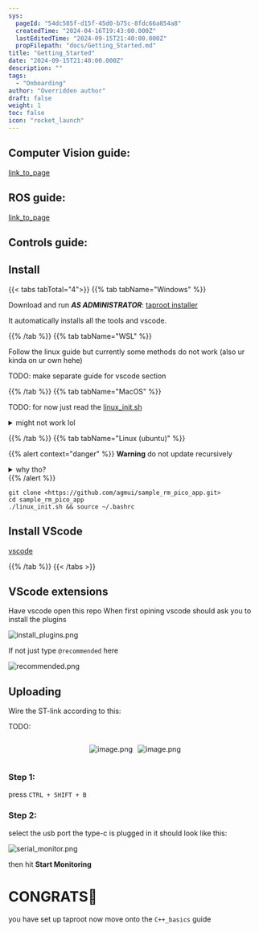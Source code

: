 ```yaml
---
sys:
  pageId: "54dc585f-d15f-45d0-b75c-8fdc66a854a8"
  createdTime: "2024-04-16T19:43:00.000Z"
  lastEditedTime: "2024-09-15T21:40:00.000Z"
  propFilepath: "docs/Getting_Started.md"
title: "Getting_Started"
date: "2024-09-15T21:40:00.000Z"
description: ""
tags:
  - "Onboarding"
author: "Overridden author"
draft: false
weight: 1
toc: false
icon: "rocket_launch"
---
```


## Computer Vision guide:

[link_to_page](86d45bc0-388b-4d26-8848-44f255f73d0e)

## ROS guide:

[link_to_page](3c76c1de-ec8f-46d6-8b0a-294005edc2d5)

## Controls guide:

## Install

{{< tabs tabTotal="4">}}
{{% tab tabName="Windows" %}}

Download and run _**AS ADMINISTRATOR**_: [taproot installer](https://github.com/Thornbots/TeachingFreshies/releases/tag/1.0)

It automatically installs all the tools and vscode.

{{% /tab %}}
{{% tab tabName="WSL" %}}

Follow the linux guide but currently some methods do not work (also ur kinda on ur own hehe)

TODO: make separate guide for vscode section

{{% /tab %}}
{{% tab tabName="MacOS" %}}

TODO: for now just read the [linux_init.sh](https://github.com/agmui/sample_rm_pico_app/blob/main/linux_init.sh)

<details>
<summary>might not work lol</summary>

`brew install libusb pkg-config`

Next install: [vscode](https://code.visualstudio.com/Download)

</details>

{{% /tab %}}
{{% tab tabName="Linux (ubuntu)" %}}

{{% alert context="danger" %}}
**Warning** do not update recursively
<details>
<summary>why tho?</summary>
There are some submodules that may go on for a while (like tinyusb) and I highly
recommend you don't need to get them.
If you want to see what submodules I update just look in `linux_init.sh`
</details>
{{% /alert %}}

```shell
git clone <https://github.com/agmui/sample_rm_pico_app.git>
cd sample_rm_pico_app
./linux_init.sh && source ~/.bashrc
```

## Install VScode

[vscode](https://code.visualstudio.com/Download)

{{% /tab %}}
{{< /tabs >}}

## VScode extensions

Have vscode open this repo
When first opining vscode should ask you to install the plugins

![install_plugins.png](https://prod-files-secure.s3.us-west-2.amazonaws.com/d518164a-d88e-44d1-a4ee-3adb3bd8bce0/89bd30f0-1825-4e77-867b-0a41ce370880/install_plugins.png?X-Amz-Algorithm=AWS4-HMAC-SHA256&X-Amz-Content-Sha256=UNSIGNED-PAYLOAD&X-Amz-Credential=ASIAZI2LB466V4UHLAKK%2F20250317%2Fus-west-2%2Fs3%2Faws4_request&X-Amz-Date=20250317T210715Z&X-Amz-Expires=3600&X-Amz-Security-Token=IQoJb3JpZ2luX2VjEPT%2F%2F%2F%2F%2F%2F%2F%2F%2F%2FwEaCXVzLXdlc3QtMiJHMEUCIQCTWDJpzV%2BWgtDe6XOTV%2F23UKv%2F3dxlAiin3s4q9z29%2BwIgODMfkLI0uX9E3W0wstsDoqbrrx2Lsh9ILLoAgugokwIq%2FwMITRAAGgw2Mzc0MjMxODM4MDUiDHYGG0%2FSum4GlQ91sircA7F8cm6oGsX5vXXWDAVbUcHQslDz3tCbCMK9opSqdD9ejZBxbpQyqIh%2FvbpeSagwbl22rIA71Zjz99WDIMbs9X0udcBEqUSoY5No1OgUCujt1zOhSRK8a5Wp4cwsF1hTFycP%2BzYSF7PN2dtUDEXi2gTffoYHatG8xu5RVwiO9Q57XInijw1G5NOmZDHSY%2BqIz%2Bqd5LMK9iLkOp%2BlKQ0wtUcsckaFPiwk5ro5l9lPu3epsEDWLTVXd7x%2FUD4GvkYw5CVl0u6CGstWRZymbV4SI%2BxKtli88aRrCQyK%2BUCVdFng0vaDYiot8ZzktYhZlyKu0XhkLAkO33hIh8RC%2FVAQCVCOgIn6KTFdXmuRr0m8H0P4c7i1C4q68QZy2MtQuRekBpDJzmauzjOr%2BmjV9WpVFp%2Fu6HuPUAblgROPv0Dmll8wljzEgW5S5AK%2F%2FwO6V4VanAN1qa6bUKrVnarGdAT3v5RmPY13ukvVqEZ9eCOV4PrS59DSWxnUBwf49P7OK8MdluomEtl4zmPBKPqLTozDHeDJgTWoAceZ%2FMrbqp2lDFZvDEHwpO9KuprzwwUSqiPkCjjkeBHX4o9SqfzgJVRy9YYFvZfK6hdnxGYsRUDF3bizUF7QmVjGfvrl9S5qMOaC4r4GOqUBWQAFCIShb4O%2BDcu1tx4%2FiAHC5VDSVjnkPC3Ey05uvYUejO0NAqA0Qr59z3X%2Bp79iMoCOMZCt9kk3MfoJvKahBspVtOUz22myQZZxEvLZvWA9OkM%2F7F9psSMVi5UgWPA9YdUZQp7ZomwmeC4aD3NZ2YiwKoVRVN2RAG0DCAnw1NfAgRamwc3eBFiZ1FUXWl5AooEUKsbJ%2FPrtjG6boxzG%2Bby%2Fb3t%2F&X-Amz-Signature=85938c1af374a471b876400ca37dd3165d7204e52538da7f39aedbed38ab4864&X-Amz-SignedHeaders=host&x-id=GetObject)

If not just type `@recommended` here  

![recommended.png](https://prod-files-secure.s3.us-west-2.amazonaws.com/d518164a-d88e-44d1-a4ee-3adb3bd8bce0/61e661e9-5d85-4dfc-be0d-8d2097a5e793/recommended.png?X-Amz-Algorithm=AWS4-HMAC-SHA256&X-Amz-Content-Sha256=UNSIGNED-PAYLOAD&X-Amz-Credential=ASIAZI2LB466V4UHLAKK%2F20250317%2Fus-west-2%2Fs3%2Faws4_request&X-Amz-Date=20250317T210715Z&X-Amz-Expires=3600&X-Amz-Security-Token=IQoJb3JpZ2luX2VjEPT%2F%2F%2F%2F%2F%2F%2F%2F%2F%2FwEaCXVzLXdlc3QtMiJHMEUCIQCTWDJpzV%2BWgtDe6XOTV%2F23UKv%2F3dxlAiin3s4q9z29%2BwIgODMfkLI0uX9E3W0wstsDoqbrrx2Lsh9ILLoAgugokwIq%2FwMITRAAGgw2Mzc0MjMxODM4MDUiDHYGG0%2FSum4GlQ91sircA7F8cm6oGsX5vXXWDAVbUcHQslDz3tCbCMK9opSqdD9ejZBxbpQyqIh%2FvbpeSagwbl22rIA71Zjz99WDIMbs9X0udcBEqUSoY5No1OgUCujt1zOhSRK8a5Wp4cwsF1hTFycP%2BzYSF7PN2dtUDEXi2gTffoYHatG8xu5RVwiO9Q57XInijw1G5NOmZDHSY%2BqIz%2Bqd5LMK9iLkOp%2BlKQ0wtUcsckaFPiwk5ro5l9lPu3epsEDWLTVXd7x%2FUD4GvkYw5CVl0u6CGstWRZymbV4SI%2BxKtli88aRrCQyK%2BUCVdFng0vaDYiot8ZzktYhZlyKu0XhkLAkO33hIh8RC%2FVAQCVCOgIn6KTFdXmuRr0m8H0P4c7i1C4q68QZy2MtQuRekBpDJzmauzjOr%2BmjV9WpVFp%2Fu6HuPUAblgROPv0Dmll8wljzEgW5S5AK%2F%2FwO6V4VanAN1qa6bUKrVnarGdAT3v5RmPY13ukvVqEZ9eCOV4PrS59DSWxnUBwf49P7OK8MdluomEtl4zmPBKPqLTozDHeDJgTWoAceZ%2FMrbqp2lDFZvDEHwpO9KuprzwwUSqiPkCjjkeBHX4o9SqfzgJVRy9YYFvZfK6hdnxGYsRUDF3bizUF7QmVjGfvrl9S5qMOaC4r4GOqUBWQAFCIShb4O%2BDcu1tx4%2FiAHC5VDSVjnkPC3Ey05uvYUejO0NAqA0Qr59z3X%2Bp79iMoCOMZCt9kk3MfoJvKahBspVtOUz22myQZZxEvLZvWA9OkM%2F7F9psSMVi5UgWPA9YdUZQp7ZomwmeC4aD3NZ2YiwKoVRVN2RAG0DCAnw1NfAgRamwc3eBFiZ1FUXWl5AooEUKsbJ%2FPrtjG6boxzG%2Bby%2Fb3t%2F&X-Amz-Signature=199362ead600dd9d196c345bffa91ff3a561c6b89fe3e03b80b0bb1cf6af3698&X-Amz-SignedHeaders=host&x-id=GetObject)

## Uploading

Wire the ST-link according to this:

TODO:

<div style="display: flex;flex-direction: row; column-gap:10px; max-width: 630px;justify-content: center;">
<div>

![image.png](https://prod-files-secure.s3.us-west-2.amazonaws.com/d518164a-d88e-44d1-a4ee-3adb3bd8bce0/210ecb78-1116-4d7b-b9b7-2292f66fa2c2/image.png?X-Amz-Algorithm=AWS4-HMAC-SHA256&X-Amz-Content-Sha256=UNSIGNED-PAYLOAD&X-Amz-Credential=ASIAZI2LB466YXL5H3FW%2F20250317%2Fus-west-2%2Fs3%2Faws4_request&X-Amz-Date=20250317T210719Z&X-Amz-Expires=3600&X-Amz-Security-Token=IQoJb3JpZ2luX2VjEPT%2F%2F%2F%2F%2F%2F%2F%2F%2F%2FwEaCXVzLXdlc3QtMiJIMEYCIQDfXrHfFgPtulgcGdIk%2Fe50ED3PBTnscAyHRZ8t4qM3VwIhAO%2BVEKp75V1EG%2Bd9iJgeq7%2FVV436%2FnQ6lbYFIUMI6CyhKv8DCE0QABoMNjM3NDIzMTgzODA1Igyn%2FvtjCZTTYmC0RjMq3AMkNdBaJZI8jQl8%2BkcntDnx96KK1QUH2szp5ryHwhRfEC4hmUnUOY%2F1KzdJhEP1aT9DVOyAwkKhLvGLD04Uhb6tklH%2FUZuoZv%2BluHTiFH4zqXaSdRuuJnqgvQHRTxRJgyy7p3MuRZBdjIVj6BhKJFvYN8CsBTdM73%2BvzPuaQ301HMxA7IO%2BCjky1dQDwuWiYdWlQFQQ45K0Ggfx2x4h3vRPu1Eqm%2B5AVrqJGeXnOa0OQAclBS%2BwMrq7BxWAk9RPAGM7p2yg1j63C0CwdedxILZtDrlfF4%2FxF8NXXCw0WIbEsm0g8ktk8si02I6DrOKfTetVcA3bqgpWF0xGgbthMALreEZwvnhX4Kt5cJl0XC%2FV2krPCfSaL%2FEKtuBZD9NnunJz%2BA%2F0vg42%2FoLmlhWKp7cX7Wv0Dtuopyc22HPQMZMg6JPnwvckPgdSYbxDnsEuhBYFuYXxDMe7dmgqBgbQrsdIuHuaz0MdAZF20vf0XJcLLMH3wnhCi%2B8%2F3Xm6fV0FZfPqjTCb8PcYPRax6Xl6Tf%2FyvMmeTD5DPWrxlgcwEKw3%2FCnQ8oIfyrg8XzN%2BtIqyuv%2FUeD%2Bwz22hJAbtPo7lFO03w82DOj2j9Oh9fZKbQ0J73QcPZoq20nxUoD7BbDDUguK%2BBjqkAQEORxelx%2Fx9MV9zkBZxP56OfhKVIvqV8Jxgd3XTPYt%2Bt9CI9WMrDMMWm5FN1HaeFrHtg%2BoI8XC9JjR7dU2lR0yXcSb0gVVk790bz6cWGZLACSR0YGpU7vgrMakZn5riIlUb2Dkn30Py2gptqXSTinTuO0PzlzoeNgSqjELxKGbCNPWLANplY8G2U3CVyxIOs8dGJnvmcZUDWniuKr0o2VLgrvQb&X-Amz-Signature=31608631b7f807dced4961b0a58e06f29106ddfbe9786370071bdaddc9d7fcf9&X-Amz-SignedHeaders=host&x-id=GetObject)

</div>
<div>

![image.png](https://prod-files-secure.s3.us-west-2.amazonaws.com/d518164a-d88e-44d1-a4ee-3adb3bd8bce0/33a0fd0f-8ca6-4a86-8e09-26e95ded1fff/image.png?X-Amz-Algorithm=AWS4-HMAC-SHA256&X-Amz-Content-Sha256=UNSIGNED-PAYLOAD&X-Amz-Credential=ASIAZI2LB466TWYERYWS%2F20250317%2Fus-west-2%2Fs3%2Faws4_request&X-Amz-Date=20250317T210719Z&X-Amz-Expires=3600&X-Amz-Security-Token=IQoJb3JpZ2luX2VjEPT%2F%2F%2F%2F%2F%2F%2F%2F%2F%2FwEaCXVzLXdlc3QtMiJHMEUCIB2pjeNnbjYOO%2BMfGP1x9XwUw8WBc%2Fca%2B7Z54uAxj1d8AiEAqHUefW3VILZq%2FBS2%2Fvl04lnz%2FptO99hvSe4Tc3IfLXcq%2FwMITRAAGgw2Mzc0MjMxODM4MDUiDOlEDgeW4jW9f70BDCrcA4IVuARXlFEIHYrjD8bLaaPKcp3ZX0yO4FzdF9WvPSwDQLDB1V%2BvXgmxc0JBnR7QQghb%2FNr36NUGSsbqPq6cFZ%2BpL4YTKpP%2BNoPwgBlj3p%2Buo4Gs45ce9mxBTzUxQv8tedBvVuvPPmcRGQqlERxzQ5EXiNgDzkvVJrwSmAvTC2AszJp%2B9jlEq79TAwN6fuE3fRGrLb6U106Dh3pdT13VLbF%2BnbNNaMXZTDv%2FQ6Zz%2BPeyVhygWCxCU7aRCIGnIQuz0JvnH7J%2FUYUHbcYF%2FFkceMcGFyCCmEdCY01bOVtx7JvWg0wNQJoRqtqekVRKvQgiVGhX1WwhngPkqegi%2BW7Skij2tEO0i0K%2BQcEUktx2FyEKGd%2FSXE8G9gy%2FT44l1%2B06Q3aXTv4OmU%2Bu30HWwmNhiSgnRzLzAzOZ%2B3CcKqY1ltULCEQwf%2BvHWVG%2BRpu3AZJ63rjpz6Jc6%2BMHqDV0PJc8TEb%2BxfvRPm1dp6VINozijcd09fv6eWWY5lgOAw7ii7KZMFiS9yxXeprBB%2FRoGju2jr8PSRwpFlaNPIIBdIgVYhKVoDET0OXHL96hADUhBeg7iidRcmeoc7hYi68nNkfbXHmGb7QWx%2FfPqQTLnKmJxEpke%2B6URldIIvAE15KvMNyC4r4GOqUBEimjDor1DIiFptm5NhKWfkMGU4djMFF9ig4iXNl%2BAOjRKGLfmHDt7XKwj9n%2F%2BbptwG5oDFp4Vb%2FO569wSLksufTaksqOli8Yvv9hBAbidIzKcr%2Bos3gVRsL5GoyqZ2JI85UFWNzhajtGIPgiOQQTLnQzjRQTguiZ3Qx93DayqBPyeYl0g8ToNNtL6PI4MwiHLwxe2z82DXHLuGFa%2F%2BBmH0LSdwfF&X-Amz-Signature=199e7255846e17cc3a9d05d028ac9e44f75dfe64ffb2ab88576975f147d1f313&X-Amz-SignedHeaders=host&x-id=GetObject)

</div>
</div>

### Step 1:

press `CTRL + SHIFT + B`

### Step 2:

select the usb port the type-c is plugged in it should look like this:

![serial_monitor.png](https://prod-files-secure.s3.us-west-2.amazonaws.com/d518164a-d88e-44d1-a4ee-3adb3bd8bce0/f03f4774-05d4-4393-b6a0-d5efb6d315ab/serial_monitor.png?X-Amz-Algorithm=AWS4-HMAC-SHA256&X-Amz-Content-Sha256=UNSIGNED-PAYLOAD&X-Amz-Credential=ASIAZI2LB466V4UHLAKK%2F20250317%2Fus-west-2%2Fs3%2Faws4_request&X-Amz-Date=20250317T210715Z&X-Amz-Expires=3600&X-Amz-Security-Token=IQoJb3JpZ2luX2VjEPT%2F%2F%2F%2F%2F%2F%2F%2F%2F%2FwEaCXVzLXdlc3QtMiJHMEUCIQCTWDJpzV%2BWgtDe6XOTV%2F23UKv%2F3dxlAiin3s4q9z29%2BwIgODMfkLI0uX9E3W0wstsDoqbrrx2Lsh9ILLoAgugokwIq%2FwMITRAAGgw2Mzc0MjMxODM4MDUiDHYGG0%2FSum4GlQ91sircA7F8cm6oGsX5vXXWDAVbUcHQslDz3tCbCMK9opSqdD9ejZBxbpQyqIh%2FvbpeSagwbl22rIA71Zjz99WDIMbs9X0udcBEqUSoY5No1OgUCujt1zOhSRK8a5Wp4cwsF1hTFycP%2BzYSF7PN2dtUDEXi2gTffoYHatG8xu5RVwiO9Q57XInijw1G5NOmZDHSY%2BqIz%2Bqd5LMK9iLkOp%2BlKQ0wtUcsckaFPiwk5ro5l9lPu3epsEDWLTVXd7x%2FUD4GvkYw5CVl0u6CGstWRZymbV4SI%2BxKtli88aRrCQyK%2BUCVdFng0vaDYiot8ZzktYhZlyKu0XhkLAkO33hIh8RC%2FVAQCVCOgIn6KTFdXmuRr0m8H0P4c7i1C4q68QZy2MtQuRekBpDJzmauzjOr%2BmjV9WpVFp%2Fu6HuPUAblgROPv0Dmll8wljzEgW5S5AK%2F%2FwO6V4VanAN1qa6bUKrVnarGdAT3v5RmPY13ukvVqEZ9eCOV4PrS59DSWxnUBwf49P7OK8MdluomEtl4zmPBKPqLTozDHeDJgTWoAceZ%2FMrbqp2lDFZvDEHwpO9KuprzwwUSqiPkCjjkeBHX4o9SqfzgJVRy9YYFvZfK6hdnxGYsRUDF3bizUF7QmVjGfvrl9S5qMOaC4r4GOqUBWQAFCIShb4O%2BDcu1tx4%2FiAHC5VDSVjnkPC3Ey05uvYUejO0NAqA0Qr59z3X%2Bp79iMoCOMZCt9kk3MfoJvKahBspVtOUz22myQZZxEvLZvWA9OkM%2F7F9psSMVi5UgWPA9YdUZQp7ZomwmeC4aD3NZ2YiwKoVRVN2RAG0DCAnw1NfAgRamwc3eBFiZ1FUXWl5AooEUKsbJ%2FPrtjG6boxzG%2Bby%2Fb3t%2F&X-Amz-Signature=e0efbb7622573614d86cb14520bbc0d6c798cbddcf4084338e50b8b124898da3&X-Amz-SignedHeaders=host&x-id=GetObject)

then hit **Start Monitoring**

# CONGRATS🎉

you have set up taproot now move onto the `C++_basics` guide

